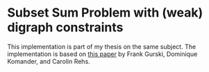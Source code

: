 # Subset Sum Problem with (weak) digraph constraints

This implementation is part of my thesis on the same subject. The implementation is based on [this paper](https://arxiv.org/pdf/2004.04712v1.pdf) by Frank Gurski, Dominique Komander, and Carolin Rehs.
